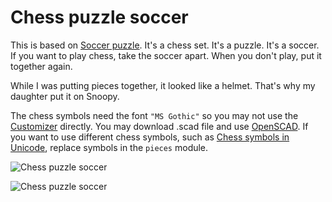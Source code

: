 # Chess puzzle soccer

This is based on [Soccer puzzle](http://www.thingiverse.com/thing:1534279). It's a chess set. It's a puzzle.  It's a soccer. If you want to play chess, take the soccer apart. When you don't play, put it together again.

While I was putting pieces together, it looked like a helmet. That's why my daughter put it on Snoopy. 

The chess symbols need the font `"MS Gothic"` so you may not use the [Customizer](http://www.thingiverse.com/apps/customizer/run?thing_id=1547895) directly. You may download .scad file and use [OpenSCAD](http://www.openscad.org/). If you want to use different chess symbols, such as [Chess symbols in Unicode](https://en.wikipedia.org/wiki/Chess_symbols_in_Unicode), replace symbols in the `pieces` module. 

![Chess puzzle soccer](http://thingiverse-production-new.s3.amazonaws.com/renders/6f/b2/18/d4/40/56c675a9f7f5efc19156fc1fd20b2750_preview_featured.jpg)

![Chess puzzle soccer](http://thingiverse-production-new.s3.amazonaws.com/renders/d5/ba/d2/43/37/97ef03efed10211d42757ece5f224f6b_preview_featured.jpg)